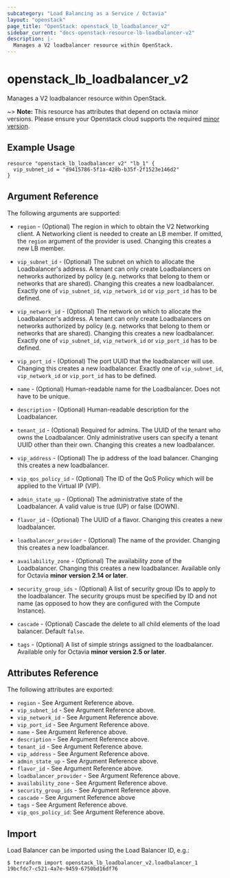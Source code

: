 ```yaml
---
subcategory: "Load Balancing as a Service / Octavia"
layout: "openstack"
page_title: "OpenStack: openstack_lb_loadbalancer_v2"
sidebar_current: "docs-openstack-resource-lb-loadbalancer-v2"
description: |-
  Manages a V2 loadbalancer resource within OpenStack.
---
```


# openstack\_lb\_loadbalancer\_v2

Manages a V2 loadbalancer resource within OpenStack.

~> **Note:** This resource has attributes that depend on octavia minor versions.
Please ensure your Openstack cloud supports the required [minor version](../#octavia-api-versioning).

## Example Usage

```hcl
resource "openstack_lb_loadbalancer_v2" "lb_1" {
  vip_subnet_id = "d9415786-5f1a-428b-b35f-2f1523e146d2"
}
```

## Argument Reference

The following arguments are supported:

* `region` - (Optional) The region in which to obtain the V2 Networking client.
    A Networking client is needed to create an LB member. If omitted, the
    `region` argument of the provider is used. Changing this creates a new
    LB member.

* `vip_subnet_id` - (Optional) The subnet on which to allocate the
    Loadbalancer's address. A tenant can only create Loadbalancers on networks
    authorized by policy (e.g. networks that belong to them or networks that
    are shared).  Changing this creates a new loadbalancer. Exactly one of 
    `vip_subnet_id`, `vip_network_id` or `vip_port_id` has to be defined.

* `vip_network_id` - (Optional) The network on which to allocate the
    Loadbalancer's address. A tenant can only create Loadbalancers on networks
    authorized by policy (e.g. networks that belong to them or networks that
    are shared).  Changing this creates a new loadbalancer. Exactly one of 
    `vip_subnet_id`, `vip_network_id` or `vip_port_id` has to be defined.

* `vip_port_id` - (Optional) The port UUID that the loadbalancer will use.
    Changing this creates a new loadbalancer. Exactly one of 
    `vip_subnet_id`, `vip_network_id` or `vip_port_id` has to be defined.

* `name` - (Optional) Human-readable name for the Loadbalancer. Does not have
    to be unique.

* `description` - (Optional) Human-readable description for the Loadbalancer.

* `tenant_id` - (Optional) Required for admins. The UUID of the tenant who owns
    the Loadbalancer.  Only administrative users can specify a tenant UUID
    other than their own.  Changing this creates a new loadbalancer.

* `vip_address` - (Optional) The ip address of the load balancer.
    Changing this creates a new loadbalancer.

* `vip_qos_policy_id` - (Optional) The ID of the QoS Policy which will 
    be applied to the Virtual IP (VIP).

* `admin_state_up` - (Optional) The administrative state of the Loadbalancer.
    A valid value is true (UP) or false (DOWN).

* `flavor_id` - (Optional) The UUID of a flavor. Changing this creates a new
    loadbalancer.

* `loadbalancer_provider` - (Optional) The name of the provider. Changing this
  creates a new loadbalancer.

* `availability_zone` - (Optional) The availability zone of the Loadbalancer.
  Changing this creates a new loadbalancer. Available only for Octavia
  **minor version 2.14 or later**.

* `security_group_ids` - (Optional) A list of security group IDs to apply to the
    loadbalancer. The security groups must be specified by ID and not name (as
    opposed to how they are configured with the Compute Instance).

* `cascade` - (Optional) Cascade the delete to all child elements of the load balancer. Default `false`.

* `tags` - (Optional) A list of simple strings assigned to the loadbalancer.
    Available only for Octavia **minor version 2.5 or later**.

## Attributes Reference

The following attributes are exported:

* `region` - See Argument Reference above.
* `vip_subnet_id` - See Argument Reference above.
* `vip_network_id` - See Argument Reference above.
* `vip_port_id` - See Argument Reference above.
* `name` - See Argument Reference above.
* `description` - See Argument Reference above.
* `tenant_id` - See Argument Reference above.
* `vip_address` - See Argument Reference above.
* `admin_state_up` - See Argument Reference above.
* `flavor_id` - See Argument Reference above.
* `loadbalancer_provider` - See Argument Reference above.
* `availability_zone` - See Argument Reference above.
* `security_group_ids` - See Argument Reference above.
* `cascade` - See Argument Reference above
* `tags` - See Argument Reference above.
* `vip_qos_policy_id`: See Argument Reference above.

## Import

Load Balancer can be imported using the Load Balancer ID, e.g.:

```
$ terraform import openstack_lb_loadbalancer_v2.loadbalancer_1 19bcfdc7-c521-4a7e-9459-6750bd16df76
```
